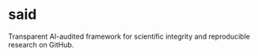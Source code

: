 # said
Transparent AI-audited framework for scientific integrity and reproducible research on GitHub.
